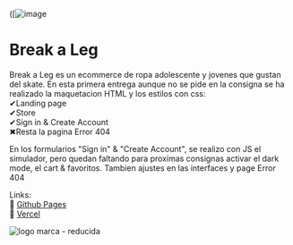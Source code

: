 ([![image](https://github.com/DIGORACCOON4279/Break-a-Leg/assets/88150970/44778540-8d45-44eb-af6c-efe9fef192d0)
</br>

# Break a Leg</br>

Break a Leg es un ecommerce de ropa adolescente y jovenes que gustan del skate. En esta primera entrega aunque no se pide en la consigna se ha realizado la maquetacion HTML y los estilos con css:</br>
✔Landing page</br>
✔Store</br>
✔Sign in & Create Account</br>
✖Resta la pagina Error 404</br>

En los formularios "Sign in" & "Create Account", se realizo con JS el simulador, pero quedan faltando para proximas consignas activar el dark mode, el cart & favoritos. 
Tambien ajustes en las interfaces y page Error 404</br>

Links:</br>
🚀  [Github Pages]( https://digoraccoon4279.github.io/Break-a-Leg/)</br>
🚀  [Vercel](https://boilerplate-nine-lyart.vercel.app/)</br>



![logo marca - reducida](https://github.com/DIGORACCOON4279/MercurioGUI/assets/88150970/e8492f0f-bf40-4810-ab83-fea9f0dfe61e)
